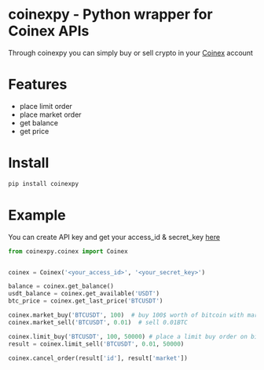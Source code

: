 # coinexpy - Python wrapper for Coinex APIs
Through coinexpy you can simply buy or sell crypto in your [Coinex](https://www.coinex.com) account

# Features
* place limit order
* place market order
* get balance
* get price

# Install
```bash
pip install coinexpy
```

# Example
You can create API key and get your access_id & secret_key [here](https://www.coinex.com/apikey)
```python
from coinexpy.coinex import Coinex


coinex = Coinex('<your_access_id>', '<your_secret_key>')

balance = coinex.get_balance()
usdt_balance = coinex.get_available('USDT')
btc_price = coinex.get_last_price('BTCUSDT')

coinex.market_buy('BTCUSDT', 100)  # buy 100$ worth of bitcoin with market price
coinex.market_sell('BTCUSDT', 0.01)  # sell 0.01BTC

coinex.limit_buy('BTCUSDT', 100, 50000) # place a limit buy order on bitcoin with amount=100$
result = coinex.limit_sell('BTCUSDT', 0.01, 50000)

coinex.cancel_order(result['id'], result['market'])
```
